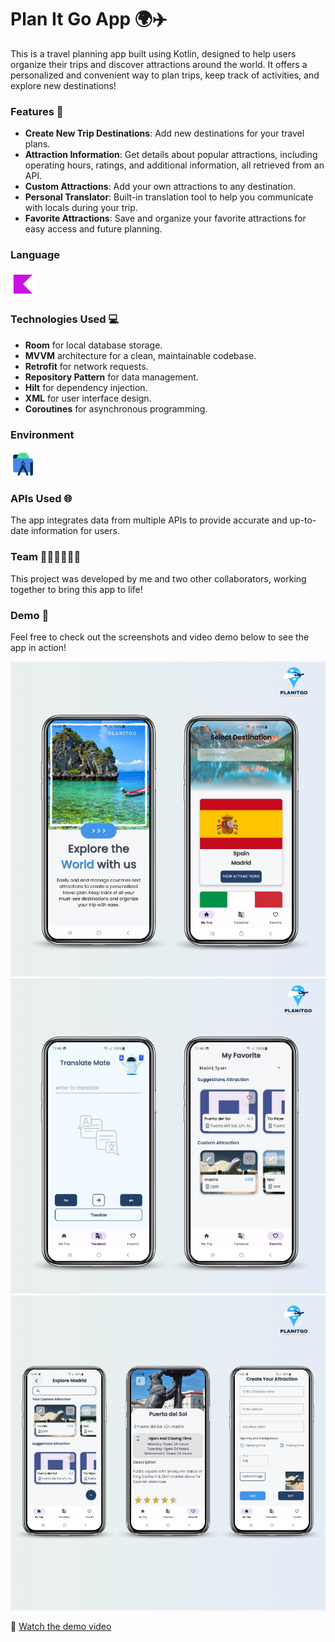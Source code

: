 # Plan It Go App 🌍✈️

This is a travel planning app built using Kotlin, designed to help users organize their trips and discover attractions around the world. It offers a personalized and convenient way to plan trips, keep track of activities, and explore new destinations!

### Features 🚀
- **Create New Trip Destinations**: Add new destinations for your travel plans.
- **Attraction Information**: Get details about popular attractions, including operating hours, ratings, and additional information, all retrieved from an API.
- **Custom Attractions**: Add your own attractions to any destination.
- **Personal Translator**: Built-in translation tool to help you communicate with locals during your trip.
- **Favorite Attractions**: Save and organize your favorite attractions for easy access and future planning.

### Language
<div>
  <img src="https://github.com/devicons/devicon/blob/master/icons/kotlin/kotlin-plain.svg" title="Kotlin" **alt="Kotlin" width="40" height="40"/>
</div>

### Technologies Used 💻
- **Room** for local database storage.
- **MVVM** architecture for a clean, maintainable codebase.
- **Retrofit** for network requests.
- **Repository Pattern** for data management.
- **Hilt** for dependency injection.
- **XML** for user interface design.
- **Coroutines** for asynchronous programming.

### Environment
<div>
   <img src="https://github.com/devicons/devicon/blob/master/icons/androidstudio/androidstudio-original.svg" title="androidstudio" **alt="androidstudio" width="40" height="40"/>
</div>

### APIs Used 🌐
The app integrates data from multiple APIs to provide accurate and up-to-date information for users.

### Team 👩‍💻👨‍💻👩‍💻
This project was developed by me and two other collaborators, working together to bring this app to life!

### Demo 🎥
Feel free to check out the screenshots and video demo below to see the app in action!

![Screenshot1](photo1.png)
![Screenshot2](photo2.png)
![Screenshot3](photo3.png)

🎥 [Watch the demo video](https://drive.google.com/file/d/1WHyJrk4K8rVNoNmudnbr-QRztIfo7Iuy/view?usp=drive_link)
